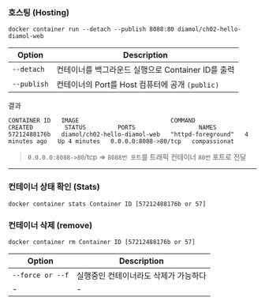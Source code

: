 ### 호스팅 (Hosting)

```docker
docker container run --detach --publish 8088:80 diamol/ch02-hello-diamol-web
```

| Option | Description |
| ---- | ---- |
| `--detach`| 컨테이너를 백그라운드 실행으로 Container ID를 출력 |
| `--publish`| 컨테이너의 Port를 Host 컴퓨터에 공개 `(public)` |

결과

```docker
CONTAINER ID   IMAGE                          COMMAND              CREATED         STATUS         PORTS                  NAMES
57212488176b   diamol/ch02-hello-diamol-web   "httpd-foreground"   4 minutes ago   Up 4 minutes   0.0.0.0:8088->80/tcp   compassionat
```
> `0.0.0.0:8088->80`/tcp => `8088번 포트`를 트래픽 컨테이너 `80번` 포트로 전달

---

### 컨테이너 상태 확인 (Stats)

```docker
docker container stats Container ID [57212488176b or 57]
``` 

### 컨테이너 삭제 (remove)

```docker
docker container rm Container ID [57212488176b or 57]
```

| Option | Description |
| ---- | ---- |
| `--force or --f`| 실행중인 컨테이너라도 삭제가 가능하다 |
| - | - |